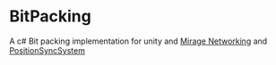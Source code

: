 # BitPacking
A c# Bit packing implementation for unity and [Mirage Networking](https://github.com/MirageNet/Mirage) and [PositionSyncSystem](https://github.com/James-Frowen/NetworkPositionSync)
